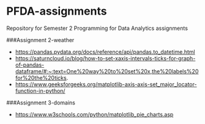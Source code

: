 # PFDA-assignments
Repository for Semester 2 Programming for Data Analytics assignments

###Assignment 2-weather
- https://pandas.pydata.org/docs/reference/api/pandas.to_datetime.html
- https://saturncloud.io/blog/how-to-set-xaxis-intervals-ticks-for-graph-of-pandas-dataframe/#:~:text=One%20way%20to%20set%20x,the%20labels%20for%20the%20ticks.
- https://www.geeksforgeeks.org/matplotlib-axis-axis-set_major_locator-function-in-python/

###Assignment 3-domains
- https://www.w3schools.com/python/matplotlib_pie_charts.asp

